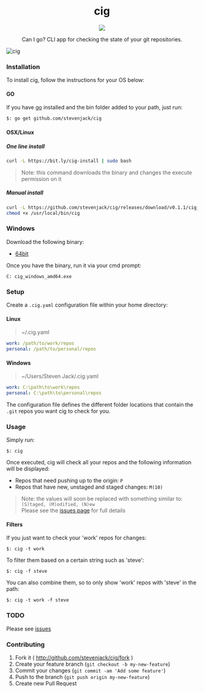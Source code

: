 <h1 align="center">cig</h1>

<p align="center">
  <a href="https://github.com/stevenjack/cig/releases" target="_blank"><img src="https://img.shields.io/github/release/stevenjack/cig.svg"></a>
  </p>

<p align="center">
	Can I go? CLI app for checking the state of your git repositories.
</p>

![cig](https://cloud.githubusercontent.com/assets/527874/7220202/faaedf0c-e6b6-11e4-9cb8-bf62295f4128.png)

### Installation

To install cig, follow the instructions for your OS below:

#### GO

If you have [go](http://golang.org/) installed and the bin folder added to your path, just run:

```bash
$: go get github.com/stevenjack/cig
```

#### OSX/Linux

##### One line install

```bash
curl -L https://bit.ly/cig-install | sudo bash
```

> Note: this command downloads the binary and changes the execute permission on it

##### Manual install

```bash
curl -L https://github.com/stevenjack/cig/releases/download/v0.1.1/cig_`uname -s`_x86_64 > /usr/local/bin/cig
chmod +x /usr/local/bin/cig
```

### Windows

Download the following binary:

* [64bit](https://github.com/stevenjack/cig/releases/download/v0.1.1/cig_windows_amd64.exe)

Once you have the binary, run it via your cmd prompt:

```
C: cig_windows_amd64.exe
```

### Setup

Create a `.cig.yaml` configuration file within your home directory:

#### Linux

> ~/.cig.yaml

```yaml
work: /path/to/work/repos
personal: /path/to/personal/repos
```

#### Windows

> ~/Users/Steven Jack/.cig.yaml

```yaml
work: C:\path\to\work\repos
personal: C:\path\to\personal\repos
```

The configuration file defines the different folder locations that contain the `.git` repos you want cig to check for you.

### Usage

Simply run:

`$: cig`

Once executed, cig will check all your repos and the following information will be displayed:

* Repos that need pushing up to the origin: `P`
* Repos that have new, unstaged and staged changes: `M(10)`

> Note: the values will soon be replaced with something similar to:  
> `(S)taged, (M)odified, (N)ew`  
> Please see the [issues page](https://github.com/stevenjack/cig/issues) for full details

#### Filters

If you just want to check your 'work' repos for changes:

`$: cig -t work`

To filter them based on a certain string such as 'steve':

`$: cig -f steve`

You can also combine them, so to only show 'work' repos with 'steve' 
in the path:

`$: cig -t work -f steve`

### TODO

Please see [issues](https://www.github.com/stevenjack/cig/issues?utf8=✓&q=is%3Aissue+is%3Aopen+label%3ATODO)

### Contributing

1. Fork it ( http://github.com/stevenjack/cig/fork )
2. Create your feature branch (`git checkout -b my-new-feature`)
3. Commit your changes (`git commit -am 'Add some feature'`)
4. Push to the branch (`git push origin my-new-feature`)
5. Create new Pull Request
